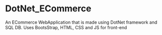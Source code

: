 # DotNet_ECommerce
An ECommerce WebApplication that is made using DotNet framework and SQL DB. Uses BootsStrap, HTML, CSS and JS for front-end
